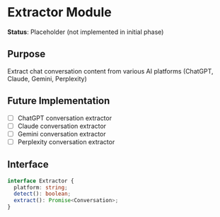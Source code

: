 # Extractor Module

**Status**: Placeholder (not implemented in initial phase)

## Purpose
Extract chat conversation content from various AI platforms (ChatGPT, Claude, Gemini, Perplexity)

## Future Implementation
- [ ] ChatGPT conversation extractor
- [ ] Claude conversation extractor  
- [ ] Gemini conversation extractor
- [ ] Perplexity conversation extractor

## Interface
```typescript
interface Extractor {
  platform: string;
  detect(): boolean;
  extract(): Promise<Conversation>;
}
```


